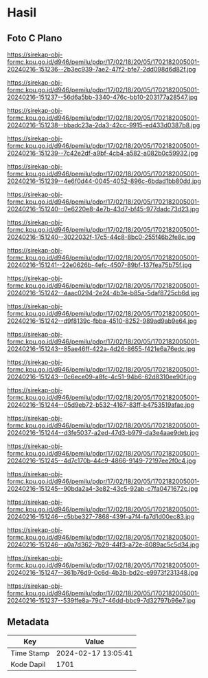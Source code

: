 # Hasil

## Foto C Plano

https://sirekap-obj-formc.kpu.go.id/d946/pemilu/pdpr/17/02/18/20/05/1702182005001-20240216-151236--2b3ec939-7ae2-47f2-bfe7-2dd098d6d82f.jpg

https://sirekap-obj-formc.kpu.go.id/d946/pemilu/pdpr/17/02/18/20/05/1702182005001-20240216-151237--56d6a5bb-3340-476c-bb10-203177a28547.jpg

https://sirekap-obj-formc.kpu.go.id/d946/pemilu/pdpr/17/02/18/20/05/1702182005001-20240216-151238--bbadc23a-2da3-42cc-9915-ed433d0387b8.jpg

https://sirekap-obj-formc.kpu.go.id/d946/pemilu/pdpr/17/02/18/20/05/1702182005001-20240216-151239--7c42e2df-a9bf-4cb4-a582-a082b0c59932.jpg

https://sirekap-obj-formc.kpu.go.id/d946/pemilu/pdpr/17/02/18/20/05/1702182005001-20240216-151239--4e6f0d44-0045-4052-896c-6bdad1bb80dd.jpg

https://sirekap-obj-formc.kpu.go.id/d946/pemilu/pdpr/17/02/18/20/05/1702182005001-20240216-151240--0e6220e8-4e7b-43d7-bf45-977dadc73d23.jpg

https://sirekap-obj-formc.kpu.go.id/d946/pemilu/pdpr/17/02/18/20/05/1702182005001-20240216-151240--3022032f-17c5-44c8-8bc0-255f46b2fe8c.jpg

https://sirekap-obj-formc.kpu.go.id/d946/pemilu/pdpr/17/02/18/20/05/1702182005001-20240216-151241--22e0626b-4efc-4507-89bf-137fea75b75f.jpg

https://sirekap-obj-formc.kpu.go.id/d946/pemilu/pdpr/17/02/18/20/05/1702182005001-20240216-151242--4aac0294-2e24-4b3e-b85a-5daf8725cb6d.jpg

https://sirekap-obj-formc.kpu.go.id/d946/pemilu/pdpr/17/02/18/20/05/1702182005001-20240216-151242--d9f8139c-fbba-4510-8252-989ad9ab9e64.jpg

https://sirekap-obj-formc.kpu.go.id/d946/pemilu/pdpr/17/02/18/20/05/1702182005001-20240216-151243--85ae46ff-422a-4d26-8655-f421e6a76edc.jpg

https://sirekap-obj-formc.kpu.go.id/d946/pemilu/pdpr/17/02/18/20/05/1702182005001-20240216-151243--0c6ece09-a8fc-4c51-94b6-62d8310ee90f.jpg

https://sirekap-obj-formc.kpu.go.id/d946/pemilu/pdpr/17/02/18/20/05/1702182005001-20240216-151244--05d9eb72-b532-4167-83ff-b4753519afae.jpg

https://sirekap-obj-formc.kpu.go.id/d946/pemilu/pdpr/17/02/18/20/05/1702182005001-20240216-151244--d3fe5037-a2ed-47d3-b979-da3e4aae9deb.jpg

https://sirekap-obj-formc.kpu.go.id/d946/pemilu/pdpr/17/02/18/20/05/1702182005001-20240216-151245--4d7c170b-44c9-4866-9149-72197ee2f0c4.jpg

https://sirekap-obj-formc.kpu.go.id/d946/pemilu/pdpr/17/02/18/20/05/1702182005001-20240216-151245--90bda2a4-3e82-43c5-92ab-c7fa0471672c.jpg

https://sirekap-obj-formc.kpu.go.id/d946/pemilu/pdpr/17/02/18/20/05/1702182005001-20240216-151246--c5bbe327-7868-439f-a7f4-fa7d1d00ec83.jpg

https://sirekap-obj-formc.kpu.go.id/d946/pemilu/pdpr/17/02/18/20/05/1702182005001-20240216-151246--a0a7d362-7b29-44f3-a72e-8089ac5c5d34.jpg

https://sirekap-obj-formc.kpu.go.id/d946/pemilu/pdpr/17/02/18/20/05/1702182005001-20240216-151247--361b76d9-0c6d-4b3b-bd2c-e9973f231348.jpg

https://sirekap-obj-formc.kpu.go.id/d946/pemilu/pdpr/17/02/18/20/05/1702182005001-20240216-151237--539ffe8a-79c7-46dd-bbc9-7d32797b96e7.jpg


## Metadata

| Key        | Value               |
| ---------- | ------------------- |
| Time Stamp | 2024-02-17 13:05:41 |
| Kode Dapil | 1701                |



